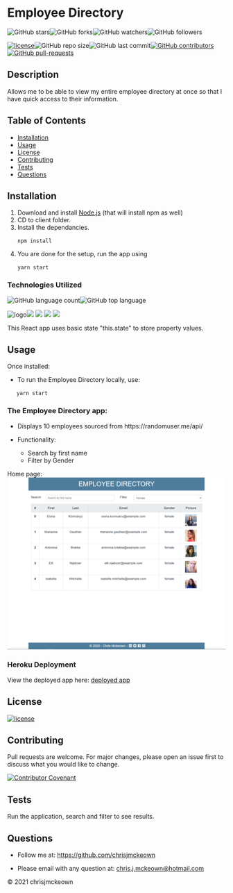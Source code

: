# Employee Directory
    
![GitHub stars](https://img.shields.io/github/stars/chrisjmckeown/Employee_Directory?style=social)![GitHub forks](https://img.shields.io/github/forks/chrisjmckeown/Employee_Directory?style=social)![GitHub watchers](https://img.shields.io/github/watchers/chrisjmckeown/Employee_Directory?style=social)![GitHub followers](https://img.shields.io/github/followers/chrisjmckeown?style=social)
    
[![license](https://img.shields.io/github/license/chrisjmckeown/Employee_Directory?style=flat-square)](https://github.com/chrisjmckeown/Employee_Directory/blob/master/LICENSE)![GitHub repo size](https://img.shields.io/github/repo-size/chrisjmckeown/Employee_Directory?style=flat-square)![GitHub last commit](https://img.shields.io/github/last-commit/chrisjmckeown/Employee_Directory?style=flat-square)[![GitHub contributors](https://img.shields.io/github/contributors/chrisjmckeown/Employee_Directory?style=flat-square)](https://GitHub.com/chrisjmckeown/Employee_Directory/graphs/contributors/)[![GitHub pull-requests](https://img.shields.io/github/issues-pr/chrisjmckeown/Employee_Directory?style=flat-square)](https://GitHub.com/chrisjmckeown/Employee_Directory/pull/)
    
## Description
    
Allows me to be able to view my entire employee directory at once so that I have quick access to their information. 
    
## Table of Contents
* [Installation](#Installation)
* [Usage](#Usage)
* [License](#License)
* [Contributing](#Contributing)
* [Tests](#Tests)
* [Questions](#Questions)

## Installation

1. Download and install [Node.js](http://nodejs.org/) (that will install npm as well)
2. CD to client folder.
3. Install the dependancies.<br />
   ```
   npm install
   ```
4. You are done for the setup, run the app using
   ```
   yarn start
   ```

### Technologies Utilized
![GitHub language count](https://img.shields.io/github/languages/count/chrisjmckeown/Employee_Directory?style=flat-square)![GitHub top language](https://img.shields.io/github/languages/top/chrisjmckeown/Employee_Directory?style=flat-square)

<img src="https://3ulsmb4eg8vz37c0vz2si64j-wpengine.netdna-ssl.com/wp-content/uploads/2019/05/react-native-UX-design.gif" alt="logo" width="10%" /><img src="https://img.shields.io/badge/html5%20-%23E34F26.svg?&style=for-the-badge&logo=html5&logoColor=white"/> <img src="https://img.shields.io/badge/css3%20-%231572B6.svg?&style=for-the-badge&logo=css3&logoColor=white"/> <img src="https://img.shields.io/badge/node.js%20-%2343853D.svg?&style=for-the-badge&logo=node.js&logoColor=white"/> <img src="https://img.shields.io/badge/javascript%20-%23323330.svg?&style=for-the-badge&logo=javascript&logoColor=%23F7DF1E"/>

This React app uses basic state "this.state" to store property values.

## Usage
Once installed:

- To run the Employee Directory locally, use:

```
   yarn start
```

<h3>The Employee Directory app:</h3>
<ul>
    <li>
        <p>Displays 10 employees sourced from https://randomuser.me/api/</p>
    </li>
    <li>
        <p>Functionality:</p>
        <ul>
            <li>
                Search by first name
            </li>
            <li>
                Filter by Gender
            </li>
        </ul>
  </li>
</ul>

Home page:
<img src="./client/public/images/home.png" alt="Home page">

### Heroku Deployment

View the deployed app here: [deployed app](https://fast-escarpment-47591.herokuapp.com/)

## License
 
[![license](https://img.shields.io/github/license/chrisjmckeown/Employee_Directory.svg?style=flat-square)](https://github.com/chrisjmckeown/Employee_Directory/blob/master/LICENSE)

## Contributing

Pull requests are welcome. For major changes, please open an issue first to discuss what you would like to change.

[![Contributor Covenant](https://img.shields.io/badge/Contributor%20Covenant-v2.0%20adopted-ff69b4.svg)](code_of_conduct.md)

## Tests

Run the application, search and filter to see results.   

## Questions
    
* Follow me at: <a href="https://github.com/chrisjmckeown" target="_blank">https://github.com/chrisjmckeown</a>
    
* Please email with any question at: chris.j.mckeown@hotmail.com
    
© 2021 chrisjmckeown